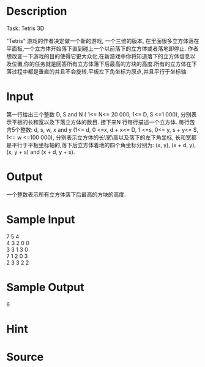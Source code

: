 
# Description

<div class="content">Task: Tetris 3D

&#34;Tetris&#34; 游戏的作者决定做一个新的游戏, 一个三维的版本, 在里面很多立方体落在平面板,一个立方体开始落下直到碰上一个以前落下的立方体或者落地即停止. 
作者想改变一下游戏的目的使得它更大众化,在新游戏中你将知道落下的立方体信息以及位置,你的任务就是回答所有立方体落下后最高的方块的高度.所有的立方体在下落过程中都是垂直的并且不会旋转.平板左下角坐标为原点,并且平行于坐标轴. 
</div>

# Input

<div class="content">第一行给出三个整数 D, S and N ( 1&lt;= N&lt;= 20 000, 1&lt;= D, S &lt;=1 000), 分别表示平板的长和宽以及下落立方体的数目. 接下来N 行每行描述一个立方体. 
每行包含5个整数: d, s, w, x and y (1&lt;= d, 0 &lt;=x, d + x&lt;= D, 1 &lt;=s, 0&lt;= y, s + y&lt;= S, 1&lt;= w &lt;=100 000), 分别表示立方体的长\宽\高以及落下的左下角坐标, 长和宽都是平行于平板坐标轴的,落下后立方体着地的四个角坐标分别为: (x, y), (x + d, y), (x, y + s) and (x + d, y + s). 
</div>

# Output

<div class="content">一个整数表示所有立方体落下后最高的方块的高度.
</div>

# Sample Input

<div class="content"><span class="sampledata">7 5 4<br/>
4 3 2 0 0<br/>
3 3 1 3 0<br/>
7 1 2 0 3<br/>
2 3 3 2 2<br/>
</span></div>

# Sample Output

<div class="content"><span class="sampledata">6<br/>
</span></div>

# Hint

<div class="content"><p></p></div>

# Source

<div class="content"><p><a href="problemset.php?search="></a></p></div>

